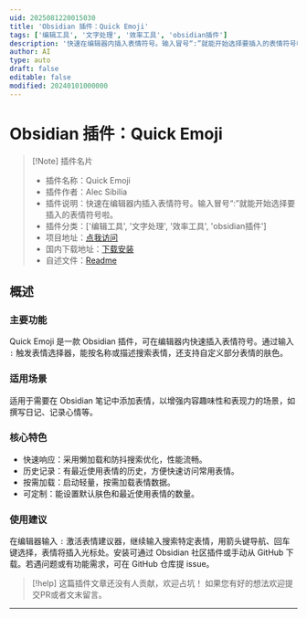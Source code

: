 ```yaml
---
uid: 2025081220015030
title: 'Obsidian 插件：Quick Emoji'
tags: ['编辑工具', '文字处理', '效率工具', 'obsidian插件']
description: '快速在编辑器内插入表情符号。输入冒号“:”就能开始选择要插入的表情符号啦。'
author: AI
type: auto
draft: false
editable: false
modified: 20240101000000
---
```


# Obsidian 插件：Quick Emoji

> [!Note] 插件名片
> - 插件名称：Quick Emoji
> - 插件作者：Alec Sibilia
> - 插件说明：快速在编辑器内插入表情符号。输入冒号“:”就能开始选择要插入的表情符号啦。
> - 插件分类：['编辑工具', '文字处理', '效率工具', 'obsidian插件']
> - 项目地址：[点我访问](https://github.com/asibilia/obsidian-quick-emoji)
> - 国内下载地址：[下载安装](https://pkmer.cn/products/plugin/pluginMarket/?quick-emoji)
> - 自述文件：[Readme](https://ghproxy.net/https://raw.githubusercontent.com/asibilia/obsidian-quick-emoji/master/README.md)



## 概述

### 主要功能
Quick Emoji 是一款 Obsidian 插件，可在编辑器内快速插入表情符号。通过输入 `:` 触发表情选择器，能按名称或描述搜索表情，还支持自定义部分表情的肤色。

### 适用场景
适用于需要在 Obsidian 笔记中添加表情，以增强内容趣味性和表现力的场景，如撰写日记、记录心情等。

### 核心特色
- 快速响应：采用懒加载和防抖搜索优化，性能流畅。
- 历史记录：有最近使用表情的历史，方便快速访问常用表情。
- 按需加载：启动轻量，按需加载表情数据。
- 可定制：能设置默认肤色和最近使用表情的数量。

### 使用建议
在编辑器输入 `:` 激活表情建议器，继续输入搜索特定表情，用箭头键导航、回车键选择，表情将插入光标处。安装可通过 Obsidian 社区插件或手动从 GitHub 下载。若遇问题或有功能需求，可在 GitHub 仓库提 issue。


> [!help] 
> 这篇插件文章还没有人贡献，欢迎占坑！
> 如果您有好的想法欢迎提交PR或者文末留言。
> 

---


